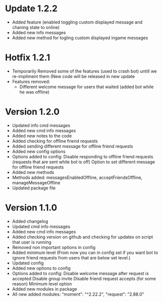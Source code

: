 # Update 1.2.2

- Added feature (enabled toggling custom displayed message and chaning state to online)
- Added new info messages
- Added new method for togling custom displayed ingame messages

# Hotfix 1.2.1
- Temporarily Removed some of the features (used to crash bot) untill we re-impliment them (New code will be released in new update
- Features removed:
    - Different welcome message for users that waited (added bot while he was offline)

# Version 1.2.0
- Updated info cmd messages
- Added new cmd info messages
- Added new notes to the code
- Added checking for offline friend requests
- Added sending different message for offline friend requests
- Added new config options
- Options added to config:
       Disable responding to offline friend requests (requests that are sent while bot is off)
       Option to set different message for offline friend requests
- Added new methods
- Methods added:
       messagesEnabledOffline,
       acceptFriendsOffline,
       manageMessageOffline
- Updated package file

# Version 1.1.0
- Added changelog
- Updated cmd info messages
- Added new cmd info messages
- Added checking version on github and checking for updates on script that user is running
- Removed non important options in config
- Added minimum level (From now you can in config set if you want bot to ignore friend requests from users that are below set level.)
- Updated config
- Added new options to config
- Options added to config: 
       Disable welcome message after request is accepted
       Disable group invite
       Disable friend request accepts (for some reason)
       Minimum level option
- Added new modules in package
- All new added modules:
      "moment": "^2.22.2",
      "request": "2.88.0"
